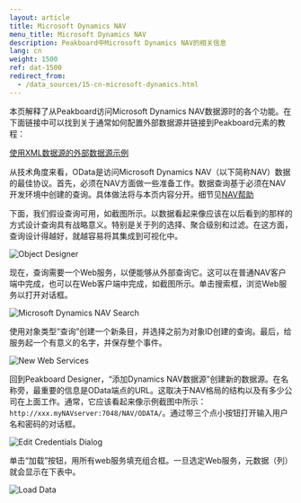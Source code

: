 ```yaml
---
layout: article
title: Microsoft Dynamics NAV
menu_title: Microsoft Dynamics NAV
description: Peakboard中Microsoft Dynamics NAV的相关信息
lang: cn
weight: 1500
ref: dat-1500
redirect_from:
  - /data_sources/15-cn-microsoft-dynamics.html
---
```


本页解释了从Peakboard访问Microsoft Dynamics NAV数据源时的各个功能。在下面链接中可以找到关于通常如何配置外部数据源并链接到Peakboard元素的教程：

[使用XML数据源的外部数据源示例](/tutorials/03-cn-xml-data.html)

从技术角度来看，OData是访问Microsoft Dynamics NAV（以下简称NAV）数据的最佳协议。首先，必须在NAV方面做一些准备工作。数据查询基于必须在NAV开发环境中创建的查询。具体做法将与本页内容分开。细节见[NAV帮助](https://docs.microsoft.com/en-us/previous-versions/dynamicsNAV-2016/hh165526(v=NAV.90))

下面，我们假设查询可用，如截图所示。以数据看起来像应该在以后看到的那样的方式设计查询具有战略意义。特别是关于列的选择、聚合级别和过滤。在这方面，查询设计得越好，就越容易将其集成到可视化中。

![Object Designer](/assets/images/data-sources/micosoft-dynamics-nav/datenquellen-nav-01.png)

现在，查询需要一个Web服务，以便能够从外部查询它。这可以在普通NAV客户端中完成，也可以在Web客户端中完成，如截图所示。单击搜索框，浏览Web服务以打开对话框。

![Microsoft Dynamics NAV Search](/assets/images/data-sources/micosoft-dynamics-nav/datenquellen-nav-02.png)

使用对象类型“查询”创建一个新条目，并选择之前为对象ID创建的查询。最后，给服务起一个有意义的名字，并保存整个事件。

![New Web Services](/assets/images/data-sources/micosoft-dynamics-nav/datenquellen-nav-03.png)

回到Peakboard Designer，“添加Dynamics NAV数据源”创建新的数据源。在名称旁，最重要的信息是OData端点的URL。这取决于NAV格局的结构以及有多少公司在上面工作。通常，它应该看起来像示例截图中所示：`http://xxx.myNAVserver:7048/NAV/ODATA/`。通过带三个点小按钮打开输入用户名和密码的对话框。

![Edit Credentials Dialog](/assets/images/data-sources/micosoft-dynamics-nav/datenquellen-nav-04.png)

单击“加载”按钮，用所有web服务填充组合框。一旦选定Web服务，元数据（列）就会显示在下表中。

![Load Data](/assets/images/data-sources/micosoft-dynamics-nav/datenquellen-nav-05.png)
